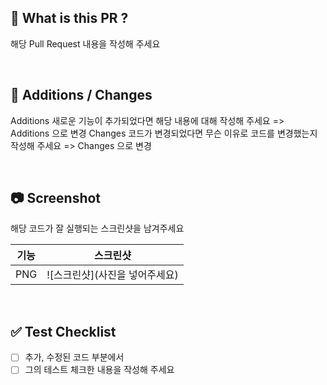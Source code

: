 ## 📌 What is this PR ?

해당 Pull Request 내용을 작성해 주세요

<br/>

## 🔎 Additions / Changes
Additions
새로운 기능이 추가되었다면 해당 내용에 대해 작성해 주세요 => Additions 으로 변경
Changes
코드가 변경되었다면 무슨 이유로 코드를 변경했는지 작성해 주세요 => Changes 으로 변경

<br/>

## 📷 Screenshot
해당 코드가 잘 실행되는 스크린샷을 남겨주세요

| 기능 | 스크린샷 |
| --- | --- |
| PNG | ![스크린샷](사진을 넣어주세요) |

<br/>

## ✅ Test Checklist
- [ ] 추가, 수정된 코드 부분에서
- [ ] 그의 테스트 체크한 내용을 작성해 주세요
